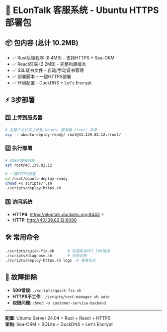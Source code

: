 # 🚀 ELonTalk 客服系统 - Ubuntu HTTPS 部署包

## 📦 包内容 (总计 10.2MB)
- ✅ Rust后端程序 (8.4MB) - 支持HTTPS + Sea-ORM
- ✅ React前端 (2.2MB) - 完整构建版本
- ✅ SSL证书文件 - 自动/手动证书管理
- ✅ 部署脚本 - 一键HTTPS部署
- ✅ 环境配置 - DuckDNS + Let's Encrypt

## ⚡ 3步部署

### 1️⃣ 上传到服务器
```bash
# 将整个文件夹上传到 Ubuntu 服务器 /root/ 目录
scp -r ubuntu-deploy-ready/ root@43.139.82.12:/root/
```

### 2️⃣ 执行部署
```bash
# SSH连接服务器
ssh root@43.139.82.12

# 一键HTTPS部署
cd /root/ubuntu-deploy-ready
chmod +x scripts/*.sh
./scripts/deploy-https.sh
```

### 3️⃣ 访问系统
- **HTTPS**: https://elontalk.duckdns.org:8443 ✨
- **HTTP**: http://43.139.82.12:8080

## 🛠️ 常用命令
```bash
./scripts/quick-fix.sh      # 快速修复API 500错误
./scripts/diagnose.sh       # 系统诊断
./scripts/deploy-https.sh logs  # 查看日志
```

## 🔧 故障排除
- **500错误**: `./scripts/quick-fix.sh`
- **HTTPS不工作**: `./scripts/cert-manager.sh auto`  
- **权限问题**: `chmod +x customer-service-backend`

---
**配置**: Ubuntu Server 24.04 + Rust + React + HTTPS  
**架构**: Sea-ORM + SQLite + DuckDNS + Let's Encrypt